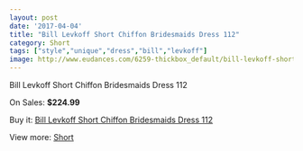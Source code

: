 ```yaml
---
layout: post
date: '2017-04-04'
title: "Bill Levkoff Short Chiffon Bridesmaids Dress 112"
category: Short
tags: ["style","unique","dress","bill","levkoff"]
image: http://www.eudances.com/6259-thickbox_default/bill-levkoff-short-chiffon-bridesmaids-dress-112.jpg
---
```

Bill Levkoff Short Chiffon Bridesmaids Dress 112

On Sales: **$224.99**
<a href="https://www.eudances.com/en/short/2257-bill-levkoff-short-chiffon-bridesmaids-dress-112.html"><amp-img layout="responsive" width="600" height="600" src="//www.eudances.com/6259-thickbox_default/bill-levkoff-short-chiffon-bridesmaids-dress-112.jpg" alt="Bill Levkoff Short Chiffon Bridesmaids Dress 112 0" /></a>

Buy it: [Bill Levkoff Short Chiffon Bridesmaids Dress 112](https://www.eudances.com/en/short/2257-bill-levkoff-short-chiffon-bridesmaids-dress-112.html "Bill Levkoff Short Chiffon Bridesmaids Dress 112")

View more: [Short](https://www.eudances.com/en/25-short "Short")
